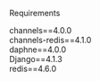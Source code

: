 Requirements

channels==4.0.0  
channels-redis==4.1.0   
daphne==4.0.0  
Django==4.1.3      
redis==4.6.0  
